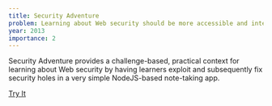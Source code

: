 ```yaml
---
title: Security Adventure
problem: Learning about Web security should be more accessible and interactive.
year: 2013
importance: 2
---
```

Security Adventure provides a challenge-based, practical context for learning 
about Web security by having learners exploit and subsequently fix security 
holes in a very simple NodeJS-based note-taking app.

<a class="button button-primary" href="https://github.com/toolness/security-adventure#readme">Try It</a>
